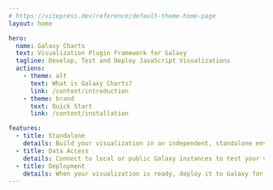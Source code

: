 ```yaml
---
# https://vitepress.dev/reference/default-theme-home-page
layout: home

hero:
  name: Galaxy Charts
  text: Visualization Plugin Framework for Galaxy 
  tagline: Develop, Test and Deploy JavaScript Visualizations
  actions:
    - theme: alt
      text: What is Galaxy Charts?
      link: /content/introduction
    - theme: brand
      text: Quick Start
      link: /content/installation

features:
  - title: Standalone
    details: Build your visualization in an independent, standalone environment with modern tools like Vite and Vue 3.
  - title: Data Access
    details: Connect to local or public Galaxy instances to test your visualization with real-world data.
  - title: Deployment
    details: When your visualization is ready, deploy it to Galaxy for use by researchers worldwide.
---
```

